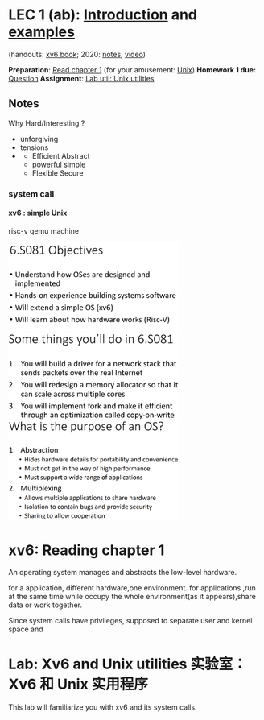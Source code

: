 # **LEC 1 (ab):** [Introduction](https://pdos.csail.mit.edu/6.828/2021/slides/6s081-lec-intro.pdf) and [examples](https://pdos.csail.mit.edu/6.828/2021/lec/l-overview/)

(handouts: [xv6 book](https://pdos.csail.mit.edu/6.828/2021/xv6/book-riscv-rev2.pdf); 2020: [notes](https://pdos.csail.mit.edu/6.828/2021/lec/l-overview.txt), [video](https://youtu.be/L6YqHxYHa7A))

**Preparation**: [Read chapter 1](https://pdos.csail.mit.edu/6.828/2021/xv6/book-riscv-rev2.pdf) (for your amusement: [Unix](https://www.youtube.com/watch?v=tc4ROCJYbm0))
**Homework 1 due:** [Question](https://pdos.csail.mit.edu/6.828/2021/homework/q.html)
**Assignment**: [Lab util: Unix utilities](https://pdos.csail.mit.edu/6.828/2021/labs/util.html)



## Notes

Why Hard/Interesting ?

+ unforgiving
+ tensions
+ + Efficient Abstract
  + powerful simple
  + Flexible Secure

### system call

#### xv6 : simple Unix

risc-v qemu machine

<img src="LEC1.assets/image-20230516214201456.png" alt="image-20230516214201456" style="zoom:33%;" />

<img src="LEC1.assets/image-20230516214213227.png" alt="image-20230516214213227" style="zoom:33%;" />

<img src="LEC1.assets/image-20230516214246674.png" alt="image-20230516214246674" style="zoom:33%;" />



# xv6: Reading chapter 1

An operating system manages and abstracts the low-level hardware.

for a application, different hardware,one environment.
for applications ,run at the same time while occupy the whole environment(as it appears),share data or work together.

Since system calls have privileges, supposed to separate user and kernel space and    

# Lab: Xv6 and Unix utilities 实验室：Xv6 和 Unix 实用程序

This lab will familiarize you with xv6 and its system calls.